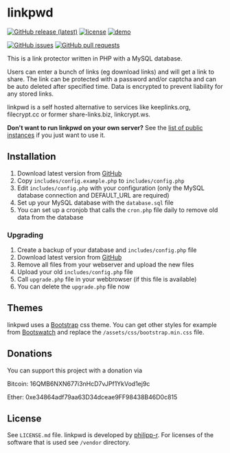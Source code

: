 # linkpwd

[![GitHub release (latest)](https://img.shields.io/github/v/release/philipp-r/linkpwd)](https://github.com/philipp-r/linkpwd/releases/latest)
[![license](https://img.shields.io/badge/license-MIT-brightgreen)](https://github.com/philipp-r/linkpwd/blob/master/LICENSE.md)
[![demo](https://img.shields.io/badge/%20-demo-blueviolet)](https://linkpwd.3q3.de/)

[![GitHub issues](https://img.shields.io/github/issues/philipp-r/linkpwd)](https://github.com/philipp-r/linkpwd/issues)
[![GitHub pull requests](https://img.shields.io/github/issues-pr/philipp-r/linkpwd)](https://github.com/philipp-r/linkpwd/pulls)

This is a link protector written in PHP with a MySQL database.

Users can enter a bunch of links (eg download links) and will get a link to share.
The link can be protected with a password and/or captcha and can be auto deleted after specified time.
Data is encrypted to prevent liability for any stored links.

linkpwd is a self hosted alternative to services like keeplinks.org, filecrypt.cc or former share-links.biz, linkcrypt.ws.

**Don't want to run linkpwd on your own server?** 
See the [list of public instances](https://github.com/philipp-r/linkpwd/wiki/Instances) if you just want to use it. 

## Installation

1. Download latest version from [GitHub](https://github.com/philipp-r/linkpwd/releases)
2. Copy `includes/config.example.php` to `includes/config.php`
3. Edit `includes/config.php` with your configuration (only the MySQL database connection and DEFAULT_URL are required)
4. Set up your MySQL database with the `database.sql` file
5. You can set up a cronjob that calls the `cron.php` file daily to remove old data from the database

### Upgrading

1. Create a backup of your database and `includes/config.php` file
2. Download latest version from [GitHub](https://github.com/philipp-r/linkpwd/releases)
3. Remove all files from your webserver and upload the new files
4. Upload your old `includes/config.php` file
5. Call `upgrade.php` file in your webbrowser (if this file is available)
6. You can delete the `upgrade.php` file now

## Themes

linkpwd uses a [Bootstrap](https://getbootstrap.com/) css theme. You can get other styles for example from [Bootswatch](https://bootswatch.com/) and replace the `/assets/css/bootstrap.min.css` file. 

## Donations

You can support this project with a donation via

Bitcoin: 16QMB6NXN677i3nHcD7vJPf1YkVod1ej9c

Ether: 0xe34864adf79aa63D34dceae9FF98438B46D0c815

## License

See `LICENSE.md` file.
linkpwd is developed by [philipp-r](https://github.com/philipp-r/linkpwd).
For licenses of the software that is used see `/vendor` directory. 
